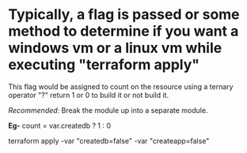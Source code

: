 # Typically, a flag is passed or some method to determine if you want a windows vm or a linux vm while executing "terraform apply"

This flag would be assigned to count on the resource using a ternary operator "?" return 1 or 0 to build it or not build it.

*Recommended:* Break the module up into a separate module.

__Eg-__ count = var.createdb ? 1 : 0

terraform apply -var "createdb=false" -var "createapp=false"
